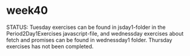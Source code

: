 # week40
STATUS:
Tuesday exercises can be found in jsday1-folder in the Period2Day1Exercises javascript-file, and wednessday exercises about fetch and promises can be found in wednessday1 folder. 
Thursday exercises has not been completed.
